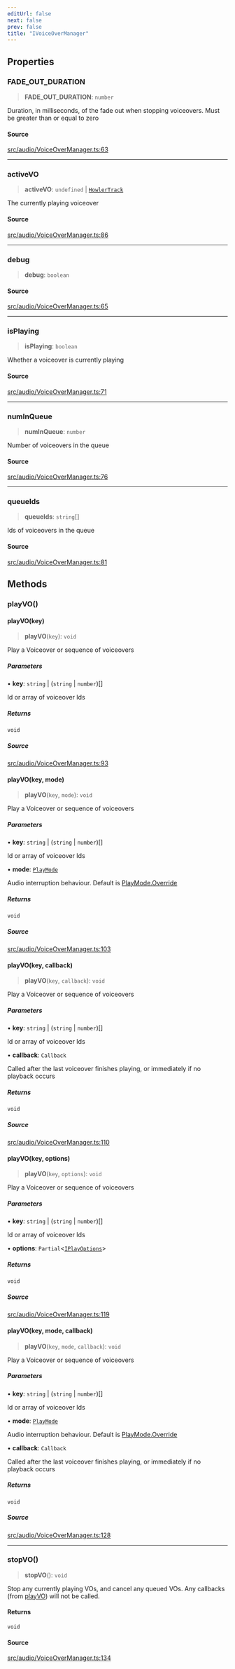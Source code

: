 ```yaml
---
editUrl: false
next: false
prev: false
title: "IVoiceOverManager"
---
```


## Properties

### FADE\_OUT\_DURATION

> **FADE\_OUT\_DURATION**: `number`

Duration, in milliseconds, of the fade out when stopping voiceovers. Must be greater than or equal to zero

#### Source

[src/audio/VoiceOverManager.ts:63](https://github.com/relishinc/dill-pixel/blob/10f512f7f577ca5e74162827f11215b28df5ca97/src/audio/VoiceOverManager.ts#L63)

***

### activeVO

> **activeVO**: `undefined` \| [`HowlerTrack`](/api/classes/howlertrack/)

The currently playing voiceover

#### Source

[src/audio/VoiceOverManager.ts:86](https://github.com/relishinc/dill-pixel/blob/10f512f7f577ca5e74162827f11215b28df5ca97/src/audio/VoiceOverManager.ts#L86)

***

### debug

> **debug**: `boolean`

#### Source

[src/audio/VoiceOverManager.ts:65](https://github.com/relishinc/dill-pixel/blob/10f512f7f577ca5e74162827f11215b28df5ca97/src/audio/VoiceOverManager.ts#L65)

***

### isPlaying

> **isPlaying**: `boolean`

Whether a voiceover is currently playing

#### Source

[src/audio/VoiceOverManager.ts:71](https://github.com/relishinc/dill-pixel/blob/10f512f7f577ca5e74162827f11215b28df5ca97/src/audio/VoiceOverManager.ts#L71)

***

### numInQueue

> **numInQueue**: `number`

Number of voiceovers in the queue

#### Source

[src/audio/VoiceOverManager.ts:76](https://github.com/relishinc/dill-pixel/blob/10f512f7f577ca5e74162827f11215b28df5ca97/src/audio/VoiceOverManager.ts#L76)

***

### queueIds

> **queueIds**: `string`[]

Ids of voiceovers in the queue

#### Source

[src/audio/VoiceOverManager.ts:81](https://github.com/relishinc/dill-pixel/blob/10f512f7f577ca5e74162827f11215b28df5ca97/src/audio/VoiceOverManager.ts#L81)

## Methods

### playVO()

#### playVO(key)

> **playVO**(`key`): `void`

Play a Voiceover or sequence of voiceovers

##### Parameters

• **key**: `string` \| (`string` \| `number`)[]

Id or array of voiceover Ids

##### Returns

`void`

##### Source

[src/audio/VoiceOverManager.ts:93](https://github.com/relishinc/dill-pixel/blob/10f512f7f577ca5e74162827f11215b28df5ca97/src/audio/VoiceOverManager.ts#L93)

#### playVO(key, mode)

> **playVO**(`key`, `mode`): `void`

Play a Voiceover or sequence of voiceovers

##### Parameters

• **key**: `string` \| (`string` \| `number`)[]

Id or array of voiceover Ids

• **mode**: [`PlayMode`](/api/enumerations/playmode/)

Audio interruption behaviour. Default is [PlayMode.Override](../../../../../../api/enumerations/playmode/#override)

##### Returns

`void`

##### Source

[src/audio/VoiceOverManager.ts:103](https://github.com/relishinc/dill-pixel/blob/10f512f7f577ca5e74162827f11215b28df5ca97/src/audio/VoiceOverManager.ts#L103)

#### playVO(key, callback)

> **playVO**(`key`, `callback`): `void`

Play a Voiceover or sequence of voiceovers

##### Parameters

• **key**: `string` \| (`string` \| `number`)[]

Id or array of voiceover Ids

• **callback**: `Callback`

Called after the last voiceover finishes playing, or immediately if no playback occurs

##### Returns

`void`

##### Source

[src/audio/VoiceOverManager.ts:110](https://github.com/relishinc/dill-pixel/blob/10f512f7f577ca5e74162827f11215b28df5ca97/src/audio/VoiceOverManager.ts#L110)

#### playVO(key, options)

> **playVO**(`key`, `options`): `void`

Play a Voiceover or sequence of voiceovers

##### Parameters

• **key**: `string` \| (`string` \| `number`)[]

Id or array of voiceover Ids

• **options**: `Partial`\<[`IPlayOptions`](/api/interfaces/iplayoptions/)\>

##### Returns

`void`

##### Source

[src/audio/VoiceOverManager.ts:119](https://github.com/relishinc/dill-pixel/blob/10f512f7f577ca5e74162827f11215b28df5ca97/src/audio/VoiceOverManager.ts#L119)

#### playVO(key, mode, callback)

> **playVO**(`key`, `mode`, `callback`): `void`

Play a Voiceover or sequence of voiceovers

##### Parameters

• **key**: `string` \| (`string` \| `number`)[]

Id or array of voiceover Ids

• **mode**: [`PlayMode`](/api/enumerations/playmode/)

Audio interruption behaviour. Default is [PlayMode.Override](../../../../../../api/enumerations/playmode/#override)

• **callback**: `Callback`

Called after the last voiceover finishes playing, or immediately if no playback occurs

##### Returns

`void`

##### Source

[src/audio/VoiceOverManager.ts:128](https://github.com/relishinc/dill-pixel/blob/10f512f7f577ca5e74162827f11215b28df5ca97/src/audio/VoiceOverManager.ts#L128)

***

### stopVO()

> **stopVO**(): `void`

Stop any currently playing VOs, and cancel any queued VOs.
Any callbacks (from [playVO](../../../../../../api/functions/playvo)) will not be called.

#### Returns

`void`

#### Source

[src/audio/VoiceOverManager.ts:134](https://github.com/relishinc/dill-pixel/blob/10f512f7f577ca5e74162827f11215b28df5ca97/src/audio/VoiceOverManager.ts#L134)
